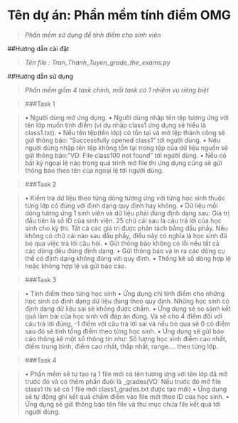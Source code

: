 # Tên dự án: Phần mềm tính điểm OMG
>_Phần mềm sử dụng để tính điểm cho sinh viên_

##Hướng dẫn cài đặt

>_Tên file : Tran_Thanh_Tuyen_grade_the_exams.py_


##Hướng dẫn sử dụng

>_Phần mềm gồm 4 task chính, mỗi task có 1 nhiệm vụ riêng biệt_

>###Task 1

>•	Người dùng mở ứng dụng.
•	Người dùng nhập tên tệp tương ứng với tên lớp muốn tính điểm (ví dụ nhập class1 ứng dụng sẽ hiểu là class1.txt).
•	Nếu tên tệp(tên lớp) có tồn tại và mở tệp thành công sẽ gửi thông báo: “Successfully opened class1” tới người dùng.
•	Nếu người dùng nhập tên tệp không tồn tại trong tệp của dữ liệu nguồn sẽ gửi thông báo:”VD: File class100 not found” tới người dùng.
•	Nếu có bất kỳ ngoại lệ nào trong quá trình mở file thì ứng dụng cũng sẽ gửi thông báo theo tên của ngoại lệ tới người dùng.

>###Task 2	

>•	Kiểm tra dữ liệu theo từng dòng tương ứng với từng học sinh thuộc từng lớp có đúng với định dạng quy định hay không.
•	Dữ liệu mỗi dòng tương ứng 1 sinh viên và dữ liệu phải đúng định dạng sau:
	Giá trị đầu tiên là số ID của sinh viên. 25 chữ cái sau là câu trả lời của học sinh cho kỳ thi. Tất cả các giá trị được phân tách bằng dấu phẩy. Nếu không có chữ cái nào sau dấu phẩy, điều này có nghĩa là học sinh đã bỏ qua việc trả lời câu hỏi.
•	Gửi thông báo không có lỗi nếu tất cả các dòng đều đúng định dạng.
•	Gửi thông báo và in ra các dòng cụ thể có định dạng không đúng với quy định.
•	Thống kê số dòng hợp lệ hoặc không hợp lệ và gửi báo cáo.

>###Task 3	

>•	Tính điểm theo từng học sinh
•	Ứng dụng chỉ tính điểm cho những học sinh có định dạng dữ liệu đúng theo quy định. Những học sinh có định dạng dữ liệu sai sẽ không được chấm.
•	Ứng dụng sẽ so sánh kết quả làm bài của học sinh với đáp án đúng. Và sẽ cho 4 điểm đối với câu trả lời đúng, -1 điểm với câu trả lời sai và nếu bỏ qua sẽ 0 có điểm sau đó sẽ tính tổng điểm theo từng học sinh.
•	Ứng dụng sẽ gửi báo cáo thông kê một số thông tin như: Số lượng học sinh điểm cao nhất, điểm trung bình, điểm cao nhất, thấp nhất, range…. theo từng lớp.

>###Task 4	

>•	Phần mềm sẽ tự tạo ra 1 file mới có tên tương ứng với tên lớp đã mở trước đó và có thêm phần đuôi là _grades(VD: Nếu trước đó mở file class1 thì sẽ có 1 file mới class1_grades.txt được tạo mới)
•	Ứng dụng sẽ tự động ghi kết quả chấm điểm vào file mới theo ID của học sinh.
•	Ứng dụng sẽ gửi thông báo tên file và thư mục chứa file kết quả tới người dùng.

